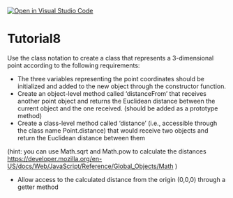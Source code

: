 [![Open in Visual Studio Code](https://classroom.github.com/assets/open-in-vscode-f059dc9a6f8d3a56e377f745f24479a46679e63a5d9fe6f495e02850cd0d8118.svg)](https://classroom.github.com/online_ide?assignment_repo_id=6433082&assignment_repo_type=AssignmentRepo)
# Tutorial8

Use the class notation to create a class that represents a 3-dimensional point according to the following requirements:
-	The three variables representing the point coordinates should be initialized and added to the new object through the constructor function.
-	Create an object-level method called ‘distanceFrom’ that receives another point object and returns the Euclidean distance between the current object and the one received. (should be added as a prototype method)
-	Create a class-level method called ‘distance’ (i.e., accessible through the class name Point.distance)  that would receive two objects and return the Euclidean distance between them

 (hint: you can use Math.sqrt and Math.pow to calculate the distances https://developer.mozilla.org/en-US/docs/Web/JavaScript/Reference/Global_Objects/Math )

-	Allow access to the calculated distance from the origin (0,0,0) through a getter method
